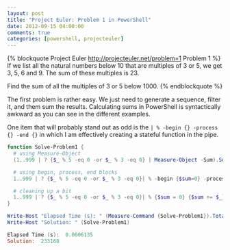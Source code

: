 ```yaml
---
layout: post
title: "Project Euler: Problem 1 in PowerShell"
date: 2012-09-15 04:00:00
comments: true
categories: [powershell, projecteuler]
---
```


{% blockquote Project Euler http://projecteuler.net/problem=1 Problem 1 %}
If we list all the natural numbers below 10 that are multiples of 3 or 5, we get 3, 5, 6 and 9. The sum of these multiples is 23.

Find the sum of all the multiples of 3 or 5 below 1000.
{% endblockquote %}

The first problem is rather easy. We just need to generate a sequence, filter it, and them sum the results. Calculating sums in PowerShell is syntactically awkward as you can see in the different examples.

One item that will probably stand out as odd is the `| % -begin {} -process {} -end {}` in which I am effectively creating a stateful function in the pipe.

``` ps1
function Solve-Problem1 {
  # using Measure-Object
  (1..999 | ? {$_ % 5 -eq 0 -or $_ % 3 -eq 0} | Measure-Object -Sum).Sum

  # using begin, process, end blocks
  1..999 | ? {$_ % 5 -eq 0 -or $_ % 3 -eq 0}| % -begin {$sum=0} -process {$sum+=$_} -end {$sum}

  # cleaning up a bit
  1..999 | ? {$_ % 5 -eq 0 -or $_ % 3 -eq 0}| % {$sum = 0} {$sum += $_} {$sum}
}

Write-Host "Elapsed Time (s): " (Measure-Command {Solve-Problem1}).TotalSeconds
Write-Host "Solution: " (Solve-Problem1)

Elapsed Time (s):  0.0606135
Solution:  233168
```
